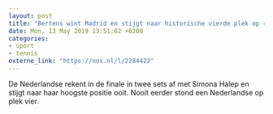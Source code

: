 ```yaml
---
layout: post
title: "Bertens wint Madrid en stijgt naar historische vierde plek op ranglijst"
date: Mon, 13 May 2019 13:51:02 +0200
categories: 
- sport 
- tennis 
externe_link: "https://nos.nl/l/2284422"
---
```


De Nederlandse rekent in de finale in twee sets af met Simona Halep en stijgt naar haar hoogste positie ooit. Nooit eerder stond een Nederlandse op plek vier.
